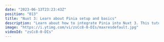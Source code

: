 ```yaml
---
date: "2023-06-13T23:23:43Z"
position: "013"
title: "Nuxt 3: Learn about Pinia setup and basics"
description: "Learn about how to integrate Pinia into Nuxt 3. This tutorial covers integration tips and tricks and Pinia basics.\n\nFollow me here:\nWebsite: https://timbenniks.dev\nTwitter: https://twitter.com/timbenniks\nGithub: https://github.com/timbenniks"
image: "https://i.ytimg.com/vi/zsCc8-0-DIs/maxresdefault.jpg"
videoId: "zsCc8-0-DIs"
---
```


